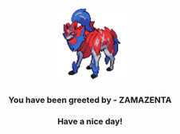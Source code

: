 <p align="center">
            <img src="https://raw.githubusercontent.com/PokeAPI/sprites/master/sprites/pokemon/889.png" width="150" height="150">
          </p>
          <h3 align="center">You have been greeted by - <b>ZAMAZENTA</b></h3>
          <h3 align="center">Have a nice day!</h3>
